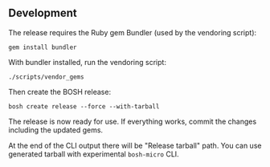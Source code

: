 ## Development

The release requires the Ruby gem Bundler (used by the vendoring script):

```
gem install bundler
```

With bundler installed, run the vendoring script:

```
./scripts/vendor_gems
```

Then create the BOSH release:

```
bosh create release --force --with-tarball
```

The release is now ready for use. If everything works, commit the changes including the updated gems.

At the end of the CLI output there will be "Release tarball" path. You can use generated tarball with experimental `bosh-micro` CLI.
